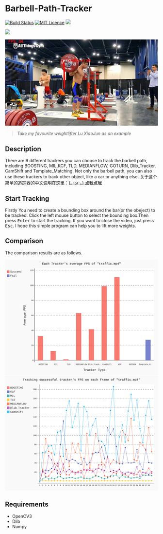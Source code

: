# Barbell-Path-Tracker
[![Build Status](https://travis-ci.org/mtianyan/hexoBlog-Github.svg?branch=master)](https://travis-ci.org/mtianyan/hexoBlog-Github)
[![MIT Licence](https://badges.frapsoft.com/os/mit/mit.svg?v=103)](https://opensource.org/licenses/mit-license.php)
![](https://img.shields.io/badge/language-python-orange.svg)

![](Result/luxiaojun.gif)    

![](Result/luxiaojun.jpg)

>*Take my favourite weightlifter Lu XiaoJun as an example*     
## Description  
        
There are 9 different trackers you can choose to track the barbell path, including BOOSTING, MIL,KCF, TLD, MEDIANFLOW, GOTURN, Dlib_Tracker, CamShift and Template_Matching. Not only the barbell path, you can also use these trackers to track other object, like a car or anything else.
关于这个简单的追踪器的中文说明在这里：[(｡･ω･｡) 点我点我](http://marticles.github.io/2018/05/05/基于OpenCV与Dlib的杠铃轨迹追踪器/)  
## Start Tracking    
Firstly You need to create a bounding box around the bar(or the obeject) to be tracked. Click the left mouse button to select the bounding box.Then press <kbd>Enter</kbd> to start the tracking. If you want to close the video, just press <kbd>Esc</kbd>. I hope this simple program can help you to lift more weights.   

## Comparison
The comparison results are as follows.

<img src="Result/avg_fps.svg">      
      
<img src="Result/fps.svg">      
      

## Requirements   
     
* OpenCV3
* Dlib
* Numpy
    
 




